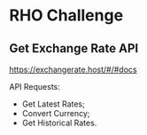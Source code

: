 # RHO Challenge

## Get Exchange Rate API

https://exchangerate.host/#/#docs

API Requests:
- Get Latest Rates;
- Convert Currency;
- Get Historical Rates.

